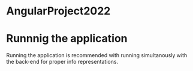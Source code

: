# AngularProject2022
 
# Runnnig the application
Running the application is recommended with running simultanously with the back-end for proper info representations. 
